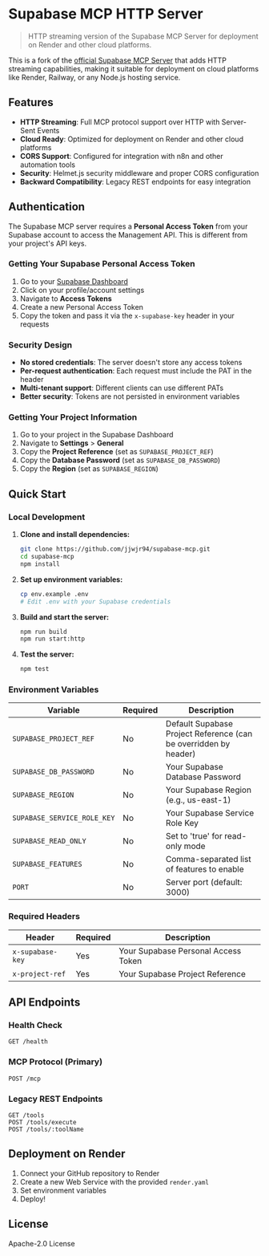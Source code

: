 # Supabase MCP HTTP Server

> HTTP streaming version of the Supabase MCP Server for deployment on Render and other cloud platforms.

This is a fork of the [official Supabase MCP Server](https://github.com/supabase-community/supabase-mcp) that adds HTTP streaming capabilities, making it suitable for deployment on cloud platforms like Render, Railway, or any Node.js hosting service.

## Features

- **HTTP Streaming**: Full MCP protocol support over HTTP with Server-Sent Events
- **Cloud Ready**: Optimized for deployment on Render and other cloud platforms
- **CORS Support**: Configured for integration with n8n and other automation tools
- **Security**: Helmet.js security middleware and proper CORS configuration
- **Backward Compatibility**: Legacy REST endpoints for easy integration

## Authentication

The Supabase MCP server requires a **Personal Access Token** from your Supabase account to access the Management API. This is different from your project's API keys.

### Getting Your Supabase Personal Access Token

1. Go to your [Supabase Dashboard](https://supabase.com/dashboard)
2. Click on your profile/account settings
3. Navigate to **Access Tokens**
4. Create a new Personal Access Token
5. Copy the token and pass it via the `x-supabase-key` header in your requests

### Security Design

- **No stored credentials**: The server doesn't store any access tokens
- **Per-request authentication**: Each request must include the PAT in the header
- **Multi-tenant support**: Different clients can use different PATs
- **Better security**: Tokens are not persisted in environment variables

### Getting Your Project Information

1. Go to your project in the Supabase Dashboard
2. Navigate to **Settings** > **General**
3. Copy the **Project Reference** (set as `SUPABASE_PROJECT_REF`)
4. Copy the **Database Password** (set as `SUPABASE_DB_PASSWORD`)
5. Copy the **Region** (set as `SUPABASE_REGION`)

## Quick Start

### Local Development

1. **Clone and install dependencies:**
   ```bash
   git clone https://github.com/jjwjr94/supabase-mcp.git
   cd supabase-mcp
   npm install
   ```

2. **Set up environment variables:**
   ```bash
   cp env.example .env
   # Edit .env with your Supabase credentials
   ```

3. **Build and start the server:**
   ```bash
   npm run build
   npm run start:http
   ```

4. **Test the server:**
   ```bash
   npm test
   ```

### Environment Variables

| Variable | Required | Description |
|----------|----------|-------------|
| `SUPABASE_PROJECT_REF` | No | Default Supabase Project Reference (can be overridden by header) |
| `SUPABASE_DB_PASSWORD` | No | Your Supabase Database Password |
| `SUPABASE_REGION` | No | Your Supabase Region (e.g., us-east-1) |
| `SUPABASE_SERVICE_ROLE_KEY` | No | Your Supabase Service Role Key |
| `SUPABASE_READ_ONLY` | No | Set to 'true' for read-only mode |
| `SUPABASE_FEATURES` | No | Comma-separated list of features to enable |
| `PORT` | No | Server port (default: 3000) |

### Required Headers

| Header | Required | Description |
|--------|----------|-------------|
| `x-supabase-key` | Yes | Your Supabase Personal Access Token |
| `x-project-ref` | Yes | Your Supabase Project Reference |

## API Endpoints

### Health Check
```
GET /health
```

### MCP Protocol (Primary)
```
POST /mcp
```

### Legacy REST Endpoints
```
GET /tools
POST /tools/execute
POST /tools/:toolName
```

## Deployment on Render

1. Connect your GitHub repository to Render
2. Create a new Web Service with the provided `render.yaml`
3. Set environment variables
4. Deploy!

## License

Apache-2.0 License
